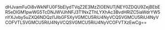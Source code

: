 dHJvamFuOi8vWkNFU0F5bEIydTVqZ2E3MzZlOENUTjNEY0ZDQU9ZejBEbER5eDlGM1pwWG5TcDNJWVJhNFJ3T1NxZThLYXhAc3BvdHRlZC5iaWdrYW5nYXJvby5uZXQ6NDQzI1JlbGF5XyVGMCU5RiU4NyVCQSVGMCU5RiU4NyVCOFVTLSVGMCU5RiU4NyVCQSVGMCU5RiU4NyVCOFVTXzEwCg==